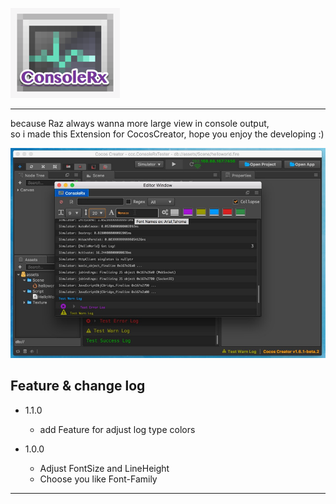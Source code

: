 ![Logo](imgs/icon.png)

------------------------------------
because Raz always wanna more large view in console output,  
so i made this Extension for CocosCreator, hope you enjoy the developing :)

![Preview](imgs/01.jpg)


**Feature & change log**
------------------------------------
- 1.1.0
  - add Feature for adjust log type colors

- 1.0.0
  - Adjust FontSize and LineHeight
  - Choose you like Font-Family
------------------------------------